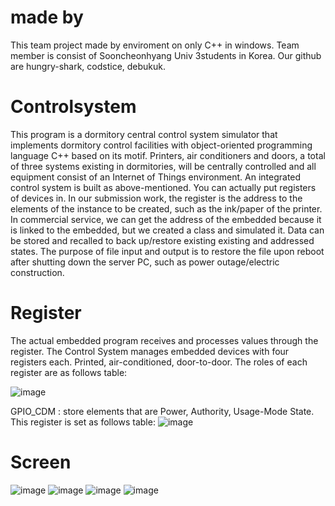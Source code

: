 # made by
This team project made by enviroment on only C++ in windows.
Team member is consist of Sooncheonhyang Univ 3students in Korea. Our github are hungry-shark, codstice, debukuk.

# Controlsystem
This program is a dormitory central control system simulator that implements dormitory control facilities with object-oriented programming language C++ based on its motif. 
Printers, air conditioners and doors, a total of three systems existing in dormitories, will be centrally controlled and all equipment consist of an Internet of Things environment. 
An integrated control system is built as above-mentioned. 
You can actually put registers of devices in. In our submission work, the register is the address to the elements of the instance to be created, such as the ink/paper of the printer. 
In commercial service, we can get the address of the embedded because it is linked to the embedded, but we created a class and simulated it.
Data can be stored and recalled to back up/restore existing existing and addressed states.
The purpose of file input and output is to restore the file upon reboot after shutting down the server PC, such as power outage/electric construction.

# Register
The actual embedded program receives and processes values through the register. 
The Control System manages embedded devices with four registers each. Printed, air-conditioned, door-to-door.
The roles of each register are as follows table:

![image](https://user-images.githubusercontent.com/43433753/59100579-75a39a80-8961-11e9-84c2-8a9f990e1873.png)

GPIO_CDM : store elements that are Power, Authority, Usage-Mode State. This register is set as follows table:
![image](https://user-images.githubusercontent.com/43433753/59100780-0da18400-8962-11e9-8a10-f40b70e7b42f.png)

# Screen
![image](https://user-images.githubusercontent.com/43433753/59099878-64f22500-895f-11e9-8904-9f063d81f37b.png)
![image](https://user-images.githubusercontent.com/43433753/59099889-6ae80600-895f-11e9-9925-4ef44b7c2847.png)
![image](https://user-images.githubusercontent.com/43433753/59099905-79362200-895f-11e9-8cd8-f1b09aa6b77f.png)
![image](https://user-images.githubusercontent.com/43433753/59099896-72a7aa80-895f-11e9-873d-7c4d02bfd90e.png)
